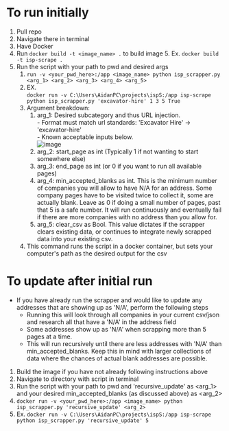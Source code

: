# To run initially
1. Pull repo
2. Navigate there in terminal
3. Have Docker
4. Run `docker build -t <image_name> .` to build image
	5. Ex. `docker build -t isp-scrape .`
5. Run the script with your path to pwd and desired args
	1. `run -v <your_pwd_here>:/app <image_name> python isp_scrapper.py <arg_1> <arg_2> <arg_3> <arg_4> <arg_5> `
	2. EX. <br> `docker run -v C:\Users\AidanPC\projects\ispS:/app isp-scrape python isp_scrapper.py 'excavator-hire' 1 3 5 True`
    3. Argument breakdown:
		1. arg_1: Desired subcategory and thus URL injection. <br> - Format must match url standards: 'Excavator Hire' -> 'excavator-hire' <br> - Known acceptable inputs below. <br> 
![image](https://github.com/Gmander/iseekplant_scrapper/assets/68246180/a3fb04a2-9ad1-4009-ab20-3e29ce66cda4)
		3. arg_2: start_page as int (Typically 1 if not wanting to start somewhere else)
		4. arg_3: end_page as int (or 0 if you want to run all available pages)
		5. arg_4: min_accepted_blanks as int. This is the minimum number of companies you will allow to have N/A for an address. Some company pages have to be visited twice to collect it, some are actually blank. Leave as 0 if doing a small number of pages, past that 5 is a safe number. It will run continuously and eventually fail if there are more companies with no address than you allow for.
		6. arg_5: clear_csv as Bool. This value dictates if the scrapper clears existing data, or continues to integrate newly scrapped data into your existing csv.
	4. This command runs the script in a docker container, but sets your computer's path as the desired output for the csv

# To update after initial run
- If you have already run the scrapper and would like to update any addresses that are showing up as 'N/A', perform the following steps
   - Running this will look through all companies in your current csv/json and research all that have a 'N/A' in the address field
   - Some addresses show up as 'N/A' when scrapping more than 5 pages at a time.
   - This will run recursively until there are less addresses with 'N/A' than min_accepted_blanks. Keep this in mind with larger collections of data where the chances of actual blank addresses are possible.
1. Build the image if you have not already following instructions above
2. Navigate to directory with script in terminal
3. Run the script with your path to pwd and 'recursive_update' as <arg_1> and your desired min_accepted_blanks (as discussed above) as <arg_2>
  1. `docker run -v <your_pwd_here>:/app <image_name> python isp_scrapper.py 'recursive_update' <arg_2>`
  2. Ex. `docker run -v C:\Users\AidanPC\projects\ispS:/app isp-scrape python isp_scrapper.py 'recursive_update' 5`
